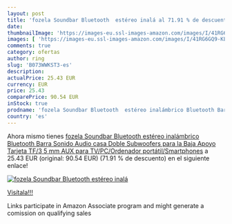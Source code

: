 ```yaml
---
layout: post
title: 'fozela Soundbar Bluetooth  estéreo inalá al 71.91 % de descuento'
date: 
thumbnailImage: 'https://images-eu.ssl-images-amazon.com/images/I/41RG6GQ9-KL._SL200_.jpg'
images: [ 'https://images-eu.ssl-images-amazon.com/images/I/41RG6GQ9-KL._SL200_.jpg' ]
comments: true
category: ofertas
author: ring
slug: 'B073WWKST3-es'
description:
actualPrice: 25.43 EUR
currency: EUR
price: 25.43
comparePrice: 90.54 EUR
inStock: true
prodname: 'fozela Soundbar Bluetooth  estéreo inalámbrico Bluetooth Barra Sonido Audio casa Doble Subwoofers para la Baja Apoyo Tarjeta TF/3 5 mm AUX para TV/PC/Ordenador portátil/Smartphones'
country: 'es'
---
```


Ahora mismo tienes [fozela Soundbar Bluetooth  estéreo inalámbrico Bluetooth Barra Sonido Audio casa Doble Subwoofers para la Baja Apoyo Tarjeta TF/3 5 mm AUX para TV/PC/Ordenador portátil/Smartphones](https://www.amazon.es/dp/B073WWKST3/?tag=tolees-21) a 25.43 EUR (original: 90.54 EUR) (71.91 %  de descuento) en el siguiente enlace!

[![fozela Soundbar Bluetooth  estéreo inalá](https://images-eu.ssl-images-amazon.com/images/I/41RG6GQ9-KL._SL200_.jpg)](https://www.amazon.es/dp/B073WWKST3/?tag=tolees-21)

[Visítala!!!](https://www.amazon.es/dp/B073WWKST3/?tag=tolees-21)

Links participate in Amazon Associate program and might generate a comission on qualifying sales
